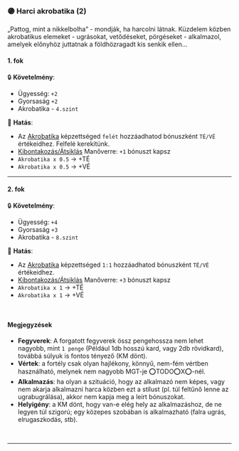 ### 🟣 Harci akrobatika (2)

„Pattog, mint a nikkelbolha” - mondják, ha harcolni látnak.
Küzdelem közben akrobatikus elemeket - ugrásokat, vetődéseket, pörgéseket - alkalmazol, amelyek előnyhöz juttatnak a földhözragadt kis senkik ellen...

#### 1. fok

🔒 **Követelmény**:
- Ügyesség: `+2`
- Gyorsaság `+2`
- Akrobatika - `4.szint`

🌟 **Hatás**:
- Az [Akrobatika](../kepzettsegek/akrobatika.md) képzettséged `felét` hozzáadhatod bónuszként `TÉ/VÉ` értékeidhez. Felfelé kerekítünk.
- [Kibontakozás/Átsiklás](../065_05_altalanos_manoverek.md#kibontakozás) Manőverre: `+1` bónuszt kapsz
- `Akrobatika x 0.5` → +TÉ
- `Akrobatika x 0.5` → +VÉ

---
#### 2. fok

🔒 **Követelmény**:
- Ügyesség: `+4`
- Gyorsaság `+3`
- Akrobatika - `8.szint`

🌟 **Hatás**:
- Az [Akrobatika](../kepzettsegek/akrobatika.md) képzettséged `1:1` hozzáadhatod bónuszként `TÉ/VÉ` értékeidhez.
- [Kibontakozás/Átsiklás](../065_05_altalanos_manoverek.md#kibontakozás) Manőverre: `+3` bónuszt kapsz
- `Akrobatika x 1` → +TÉ
- `Akrobatika x 1` → +VÉ

<br />

#### Megjegyzések

- **Fegyverek**: A forgatott fegyverek össz pengehossza nem lehet nagyobb, mint `1 penge` (Például 1db hosszú kard, vagy 2db rövidkard), továbbá súlyuk is fontos tényező (KM dönt).
- **Vértek**: a fortély csak olyan hajlékony, könnyű, nem-fém vértben használható, melynek nem nagyobb MGT-je ⭕TODO⭕X⭕-nél.
- **Alkalmazás**:  ha olyan a szituáció, hogy az alkalmazó nem képes, vagy nem akarja alkalmazni harca közben ezt a stílust (pl. túl feltűnő lenne az ugrabugrálása), akkor nem kapja meg a leírt bónuszokat.
- **Helyigény**: a KM dönt, hogy van-e elég hely az alkalmazáshoz, de ne legyen túl szigorú; egy közepes szobában is alkalmazható (falra ugrás, elrugaszkodás, stb).

<br />

---
